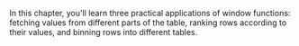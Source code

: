 In this chapter, you'll learn three practical applications of window functions: fetching values from different parts of the table, ranking rows according to their values, and binning rows into different tables.
